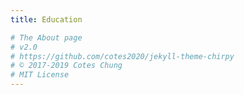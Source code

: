 ```yaml
---
title: Education

# The About page
# v2.0
# https://github.com/cotes2020/jekyll-theme-chirpy
# © 2017-2019 Cotes Chung
# MIT License
---
```


<head>
	<style>
		.title_content {
			display: inline-block;
			font-size: 20px;
			color: #ffffff;
			text-align: center;
			width: 100%;
			margin-bottom: 20px;
			border-bottom: 1px solid #DDD;
		}

		.title_content:after {
			height: 1px;
			display: block;
			left: 0;
			content: " ";
			position: relative;
			width: 30px;
			top: 1px;
		}

		#resume .col-md-12 span.duration {
			float: right;
		}

		#resume .col-md-12 ul li {
			list-style: none;
			margin-top: 20px;
		}

		#resume .resume-left ul li h5 {
			padding-bottom: 10px;
		}

		#resume .attributes li.first{
			margin-top: 0 !important;
			list-style-type: none;
		}

		#resume .attributes .duration i{
			margin-right: 5px;
		}

		#resume h5,
		#resume h6 {
			font-weight:400 !important;
		}

		.img_reference {
			display: inline-block;
			width: 100px;
			height: 100px;
			margin-right: 15px;
			float: left;
			border-radius: 50px;
		}

		.reference p {
			padding-top: 15px;
		}
		.reference ul {
			margin-top: 15px;
		}

		.reference ul li {
			margin-top: 15px;
		}
	</style>
</head>

<div id="resume" class="content_2">
	<div class="col-md-12 resume-left">    
		<ul class="attributes">
			<li class="first">
				<h5><b>Master of Science in Information Management</b><span class="duration"><i class="fa fa-calendar color"></i> Aug 2018 - May 2020 </span></h5>
				<h6><span class="fa fa-graduation-cap"></span><b> Syracuse University, GPA 3.95</b></h6>
				<p><i>Relevant Courses:</i> Data Analytics, Data Science, Data Warehouse, Data Administration and Database Management, Information Visualization, Business Analytics, Enterprise IT Consultation, Enterprise Risk Management, Project Management, Lean Six Sigma <br><br>
				<b>Leadership:</b> <br>
				Along with the curriculum, I am also working as a Business Data Analyst at iConsult Collaborative at Syracuse University where I am looking to improve the retention of existing members and increase new members for the client across various platforms such as social media, website, emails and meetings/events.
				Apart from this, I help the career services at iSchool to review resumes for my peers and juniors. I also mentor juniors on academic and individual projects and suggest them with the right coursework according to their interests.
				Also, I am a supervisor at Food Services - Shaw Dining Center where I lead a team of 12-15 students to help the dining center to function smoothly in the fast-paced environment.</p>
			</li>
			
			<br><br>
			
			<li>
				<h5><b>Bachelor of Engineering in Elecronics and Telecommunication</b><span class="duration"><i class="fa fa-calendar color"></i> Aug 2011 - May 2015 </span></h5>
				<h6><span class="fa fa-graduation-cap"></span><b> University of Mumbai</b></h6>
				<p>During my engineering, I implemented two projects:<br>
				<b>Copula-Based Fusion of Correlated Decisions</b> - A simulation project which detected signals from multiple sensors. 
				To increase the accuracy of the sensors, the team used a novel approach for the fusion of correlated decisions is proposed using the theory of copulas.<br>
				<b>Ni-Cd battery charger</b> - A charger designed to charge a pair of Nickel Cadmium (NiCd) or AA Nickel Metal Hydride (NiMH) cells.
				<br><br>
				Along with this, I was the Chairman of IEEE Student Branch of my college - Vidyavardhini's College of Engineering and Technology. 
				Here, I led a team of 40+ students along with my fellow mates to organize technical festivals, seminars, workshops and project exhibitions.
				</p>
			</li>
		</ul>
	</div>
</div>